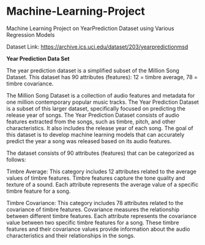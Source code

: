 # Machine-Learning-Project
Machine Learning Project on YearPrediction Dataset using Various Regression Models

Dataset Link: https://archive.ics.uci.edu/dataset/203/yearpredictionmsd

**Year Prediction Data Set**

The year prediction dataset is a simplified subset of the Million Song Dataset. 
This dataset has 90 attributes (features): 
12 = timbre average, 78 = timbre covariance. 

The Million Song Dataset is a collection of audio features and metadata for one million contemporary popular music tracks. The Year Prediction Dataset is a subset of this larger dataset, specifically focused on predicting the release year of songs.
The Year Prediction Dataset consists of audio features extracted from the songs, such as timbre, pitch, and other characteristics. It also includes the release year of each song. The goal of this dataset is to develop machine learning models that can accurately predict the year a song was released based on its audio features.
 
The dataset consists of 90 attributes (features) that can be categorized as follows:

Timbre Average: This category includes 12 attributes related to the average values of timbre features. Timbre features capture the tone quality and texture of a sound. Each attribute represents the average value of a specific timbre feature for a song.

Timbre Covariance: This category includes 78 attributes related to the covariance of timbre features. Covariance measures the relationship between different timbre features. Each attribute represents the covariance value between two specific timbre features for a song.
These timbre features and their covariance values provide information about the audio characteristics and their relationships in the songs.
